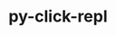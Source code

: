 ---
title: "py-click-repl"
layout: cache
categories: [package, develop]
meta: {"versions": ["0.1.6"], "compilers": ["gcc@=7.5.0"], "oss": ["ubuntu18.04"], "platforms": ["linux"], "targets": ["x86_64", "x86_64_v3"], "stacks": ["radiuss", "root"], "num_specs": 44, "num_specs_by_stack": {"root": 44, "radiuss": 2}}
spec_details: [{"hash": "kvf6b7y6cayaypv6xpzs5gxebo6apviq", "compiler": "gcc@=7.5.0", "versions": ["0.1.6"], "os": "ubuntu18.04", "platform": "linux", "target": "x86_64", "variants": [], "stacks": ["root"], "size": "-", "tarball": "https://binaries.spack.io/develop/build_cache/linux-ubuntu18.04-x86_64/gcc-7.5.0/py-click-repl-0.1.6/linux-ubuntu18.04-x86_64-gcc-7.5.0-py-click-repl-0.1.6-kvf6b7y6cayaypv6xpzs5gxebo6apviq.spack"}, {"hash": "7euj2euj2r3fczdryjce5gm6vxubkl7a", "compiler": "gcc@=7.5.0", "versions": ["0.1.6"], "os": "ubuntu18.04", "platform": "linux", "target": "x86_64", "variants": [], "stacks": ["root"], "size": "-", "tarball": "https://binaries.spack.io/develop/build_cache/linux-ubuntu18.04-x86_64/gcc-7.5.0/py-click-repl-0.1.6/linux-ubuntu18.04-x86_64-gcc-7.5.0-py-click-repl-0.1.6-7euj2euj2r3fczdryjce5gm6vxubkl7a.spack"}, {"hash": "6fank6jemiy7bvzptvw7v2isew44q37v", "compiler": "gcc@=7.5.0", "versions": ["0.1.6"], "os": "ubuntu18.04", "platform": "linux", "target": "x86_64", "variants": [], "stacks": ["root"], "size": "-", "tarball": "https://binaries.spack.io/develop/build_cache/linux-ubuntu18.04-x86_64/gcc-7.5.0/py-click-repl-0.1.6/linux-ubuntu18.04-x86_64-gcc-7.5.0-py-click-repl-0.1.6-6fank6jemiy7bvzptvw7v2isew44q37v.spack"}, {"hash": "hmjjdfx37mohb2ykg7gggqnyxualdepr", "compiler": "gcc@=7.5.0", "versions": ["0.1.6"], "os": "ubuntu18.04", "platform": "linux", "target": "x86_64", "variants": [], "stacks": ["root"], "size": "-", "tarball": "https://binaries.spack.io/develop/build_cache/linux-ubuntu18.04-x86_64/gcc-7.5.0/py-click-repl-0.1.6/linux-ubuntu18.04-x86_64-gcc-7.5.0-py-click-repl-0.1.6-hmjjdfx37mohb2ykg7gggqnyxualdepr.spack"}, {"hash": "al46uhgmz56ptf2ef46qakjvfhvv7ros", "compiler": "gcc@=7.5.0", "versions": ["0.1.6"], "os": "ubuntu18.04", "platform": "linux", "target": "x86_64", "variants": [], "stacks": ["root"], "size": "-", "tarball": "https://binaries.spack.io/develop/build_cache/linux-ubuntu18.04-x86_64/gcc-7.5.0/py-click-repl-0.1.6/linux-ubuntu18.04-x86_64-gcc-7.5.0-py-click-repl-0.1.6-al46uhgmz56ptf2ef46qakjvfhvv7ros.spack"}, {"hash": "63hraigkdtzgzxcolqnqvvynedgjslt5", "compiler": "gcc@=7.5.0", "versions": ["0.1.6"], "os": "ubuntu18.04", "platform": "linux", "target": "x86_64", "variants": [], "stacks": ["root"], "size": "-", "tarball": "https://binaries.spack.io/develop/build_cache/linux-ubuntu18.04-x86_64/gcc-7.5.0/py-click-repl-0.1.6/linux-ubuntu18.04-x86_64-gcc-7.5.0-py-click-repl-0.1.6-63hraigkdtzgzxcolqnqvvynedgjslt5.spack"}, {"hash": "czp7use4iqm6t7rd45tfeklb3papyyfx", "compiler": "gcc@=7.5.0", "versions": ["0.1.6"], "os": "ubuntu18.04", "platform": "linux", "target": "x86_64", "variants": [], "stacks": ["root"], "size": "-", "tarball": "https://binaries.spack.io/develop/build_cache/linux-ubuntu18.04-x86_64/gcc-7.5.0/py-click-repl-0.1.6/linux-ubuntu18.04-x86_64-gcc-7.5.0-py-click-repl-0.1.6-czp7use4iqm6t7rd45tfeklb3papyyfx.spack"}, {"hash": "sdbjc2azultrrkjjuft37rff4woo57am", "compiler": "gcc@=7.5.0", "versions": ["0.1.6"], "os": "ubuntu18.04", "platform": "linux", "target": "x86_64", "variants": [], "stacks": ["root"], "size": "-", "tarball": "https://binaries.spack.io/develop/build_cache/linux-ubuntu18.04-x86_64/gcc-7.5.0/py-click-repl-0.1.6/linux-ubuntu18.04-x86_64-gcc-7.5.0-py-click-repl-0.1.6-sdbjc2azultrrkjjuft37rff4woo57am.spack"}, {"hash": "6xaaunhwr56l2csphk5cfnhipao2h5mq", "compiler": "gcc@=7.5.0", "versions": ["0.1.6"], "os": "ubuntu18.04", "platform": "linux", "target": "x86_64", "variants": [], "stacks": ["root"], "size": "-", "tarball": "https://binaries.spack.io/develop/build_cache/linux-ubuntu18.04-x86_64/gcc-7.5.0/py-click-repl-0.1.6/linux-ubuntu18.04-x86_64-gcc-7.5.0-py-click-repl-0.1.6-6xaaunhwr56l2csphk5cfnhipao2h5mq.spack"}, {"hash": "omjzk2wpqpiwx72vb4ealnpcyhm224id", "compiler": "gcc@=7.5.0", "versions": ["0.1.6"], "os": "ubuntu18.04", "platform": "linux", "target": "x86_64", "variants": [], "stacks": ["root"], "size": "-", "tarball": "https://binaries.spack.io/develop/build_cache/linux-ubuntu18.04-x86_64/gcc-7.5.0/py-click-repl-0.1.6/linux-ubuntu18.04-x86_64-gcc-7.5.0-py-click-repl-0.1.6-omjzk2wpqpiwx72vb4ealnpcyhm224id.spack"}, {"hash": "n3zh56dj7ce4icy7c5f4h3zlhu2pmyeo", "compiler": "gcc@=7.5.0", "versions": ["0.1.6"], "os": "ubuntu18.04", "platform": "linux", "target": "x86_64", "variants": [], "stacks": ["root"], "size": "-", "tarball": "https://binaries.spack.io/develop/build_cache/linux-ubuntu18.04-x86_64/gcc-7.5.0/py-click-repl-0.1.6/linux-ubuntu18.04-x86_64-gcc-7.5.0-py-click-repl-0.1.6-n3zh56dj7ce4icy7c5f4h3zlhu2pmyeo.spack"}, {"hash": "b3yckbccp5rule6hcngz7ur63wr2zuxx", "compiler": "gcc@=7.5.0", "versions": ["0.1.6"], "os": "ubuntu18.04", "platform": "linux", "target": "x86_64", "variants": [], "stacks": ["root"], "size": "-", "tarball": "https://binaries.spack.io/develop/build_cache/linux-ubuntu18.04-x86_64/gcc-7.5.0/py-click-repl-0.1.6/linux-ubuntu18.04-x86_64-gcc-7.5.0-py-click-repl-0.1.6-b3yckbccp5rule6hcngz7ur63wr2zuxx.spack"}, {"hash": "7kmzxcko5qahetmsu7uwpbltczf7p6wp", "compiler": "gcc@=7.5.0", "versions": ["0.1.6"], "os": "ubuntu18.04", "platform": "linux", "target": "x86_64", "variants": [], "stacks": ["root"], "size": "-", "tarball": "https://binaries.spack.io/develop/build_cache/linux-ubuntu18.04-x86_64/gcc-7.5.0/py-click-repl-0.1.6/linux-ubuntu18.04-x86_64-gcc-7.5.0-py-click-repl-0.1.6-7kmzxcko5qahetmsu7uwpbltczf7p6wp.spack"}, {"hash": "qhrvlyr6zbldpqdycwfuykrw4rfzr5uc", "compiler": "gcc@=7.5.0", "versions": ["0.1.6"], "os": "ubuntu18.04", "platform": "linux", "target": "x86_64", "variants": [], "stacks": ["root"], "size": "-", "tarball": "https://binaries.spack.io/develop/build_cache/linux-ubuntu18.04-x86_64/gcc-7.5.0/py-click-repl-0.1.6/linux-ubuntu18.04-x86_64-gcc-7.5.0-py-click-repl-0.1.6-qhrvlyr6zbldpqdycwfuykrw4rfzr5uc.spack"}, {"hash": "xkryri57bhnzlkzhqym4c3myrhyydywi", "compiler": "gcc@=7.5.0", "versions": ["0.1.6"], "os": "ubuntu18.04", "platform": "linux", "target": "x86_64", "variants": [], "stacks": ["root"], "size": "-", "tarball": "https://binaries.spack.io/develop/build_cache/linux-ubuntu18.04-x86_64/gcc-7.5.0/py-click-repl-0.1.6/linux-ubuntu18.04-x86_64-gcc-7.5.0-py-click-repl-0.1.6-xkryri57bhnzlkzhqym4c3myrhyydywi.spack"}, {"hash": "bxmebqgapltj7ysbfcgatcjr3irkuozf", "compiler": "gcc@=7.5.0", "versions": ["0.1.6"], "os": "ubuntu18.04", "platform": "linux", "target": "x86_64", "variants": ["build_system=python_pip"], "stacks": ["root"], "size": "-", "tarball": "https://binaries.spack.io/develop/build_cache/linux-ubuntu18.04-x86_64/gcc-7.5.0/py-click-repl-0.1.6/linux-ubuntu18.04-x86_64-gcc-7.5.0-py-click-repl-0.1.6-bxmebqgapltj7ysbfcgatcjr3irkuozf.spack"}, {"hash": "k3fmeh4ec42fa7ji4am46xn7bkttds4l", "compiler": "gcc@=7.5.0", "versions": ["0.1.6"], "os": "ubuntu18.04", "platform": "linux", "target": "x86_64", "variants": [], "stacks": ["root"], "size": "-", "tarball": "https://binaries.spack.io/develop/build_cache/linux-ubuntu18.04-x86_64/gcc-7.5.0/py-click-repl-0.1.6/linux-ubuntu18.04-x86_64-gcc-7.5.0-py-click-repl-0.1.6-k3fmeh4ec42fa7ji4am46xn7bkttds4l.spack"}, {"hash": "ria6hr2acxqr6fugulr2ynsasptyacj5", "compiler": "gcc@=7.5.0", "versions": ["0.1.6"], "os": "ubuntu18.04", "platform": "linux", "target": "x86_64", "variants": [], "stacks": ["root"], "size": "-", "tarball": "https://binaries.spack.io/develop/build_cache/linux-ubuntu18.04-x86_64/gcc-7.5.0/py-click-repl-0.1.6/linux-ubuntu18.04-x86_64-gcc-7.5.0-py-click-repl-0.1.6-ria6hr2acxqr6fugulr2ynsasptyacj5.spack"}, {"hash": "7zbgoqqleedqa5szs54ihcqdyvvropem", "compiler": "gcc@=7.5.0", "versions": ["0.1.6"], "os": "ubuntu18.04", "platform": "linux", "target": "x86_64", "variants": [], "stacks": ["root"], "size": "-", "tarball": "https://binaries.spack.io/develop/build_cache/linux-ubuntu18.04-x86_64/gcc-7.5.0/py-click-repl-0.1.6/linux-ubuntu18.04-x86_64-gcc-7.5.0-py-click-repl-0.1.6-7zbgoqqleedqa5szs54ihcqdyvvropem.spack"}, {"hash": "hhzlblaqot5nycnksnqx3wssexy2aisa", "compiler": "gcc@=7.5.0", "versions": ["0.1.6"], "os": "ubuntu18.04", "platform": "linux", "target": "x86_64", "variants": ["build_system=python_pip"], "stacks": ["root"], "size": "-", "tarball": "https://binaries.spack.io/develop/build_cache/linux-ubuntu18.04-x86_64/gcc-7.5.0/py-click-repl-0.1.6/linux-ubuntu18.04-x86_64-gcc-7.5.0-py-click-repl-0.1.6-hhzlblaqot5nycnksnqx3wssexy2aisa.spack"}, {"hash": "b7ykak6hx7vs6rpqa3uotkxcneo5ahjh", "compiler": "gcc@=7.5.0", "versions": ["0.1.6"], "os": "ubuntu18.04", "platform": "linux", "target": "x86_64", "variants": [], "stacks": ["root"], "size": "-", "tarball": "https://binaries.spack.io/develop/build_cache/linux-ubuntu18.04-x86_64/gcc-7.5.0/py-click-repl-0.1.6/linux-ubuntu18.04-x86_64-gcc-7.5.0-py-click-repl-0.1.6-b7ykak6hx7vs6rpqa3uotkxcneo5ahjh.spack"}, {"hash": "lxqpfhzernlu7gv5bklj5z7xhk75gon2", "compiler": "gcc@=7.5.0", "versions": ["0.1.6"], "os": "ubuntu18.04", "platform": "linux", "target": "x86_64", "variants": ["build_system=python_pip"], "stacks": ["root"], "size": "-", "tarball": "https://binaries.spack.io/develop/build_cache/linux-ubuntu18.04-x86_64/gcc-7.5.0/py-click-repl-0.1.6/linux-ubuntu18.04-x86_64-gcc-7.5.0-py-click-repl-0.1.6-lxqpfhzernlu7gv5bklj5z7xhk75gon2.spack"}, {"hash": "rbiscb24lm3zh5mlv37lkn2zhkdfi7s4", "compiler": "gcc@=7.5.0", "versions": ["0.1.6"], "os": "ubuntu18.04", "platform": "linux", "target": "x86_64", "variants": [], "stacks": ["root"], "size": "-", "tarball": "https://binaries.spack.io/develop/build_cache/linux-ubuntu18.04-x86_64/gcc-7.5.0/py-click-repl-0.1.6/linux-ubuntu18.04-x86_64-gcc-7.5.0-py-click-repl-0.1.6-rbiscb24lm3zh5mlv37lkn2zhkdfi7s4.spack"}, {"hash": "tvqv5xeqjd4hzbprjxfpbocuswcdugq5", "compiler": "gcc@=7.5.0", "versions": ["0.1.6"], "os": "ubuntu18.04", "platform": "linux", "target": "x86_64", "variants": [], "stacks": ["root"], "size": "-", "tarball": "https://binaries.spack.io/develop/build_cache/linux-ubuntu18.04-x86_64/gcc-7.5.0/py-click-repl-0.1.6/linux-ubuntu18.04-x86_64-gcc-7.5.0-py-click-repl-0.1.6-tvqv5xeqjd4hzbprjxfpbocuswcdugq5.spack"}, {"hash": "rim4rchftlpsymzlmqvwayan5p43wil4", "compiler": "gcc@=7.5.0", "versions": ["0.1.6"], "os": "ubuntu18.04", "platform": "linux", "target": "x86_64", "variants": [], "stacks": ["root"], "size": "-", "tarball": "https://binaries.spack.io/develop/build_cache/linux-ubuntu18.04-x86_64/gcc-7.5.0/py-click-repl-0.1.6/linux-ubuntu18.04-x86_64-gcc-7.5.0-py-click-repl-0.1.6-rim4rchftlpsymzlmqvwayan5p43wil4.spack"}, {"hash": "asclekhonyq3f24l2zbzleed2qqrpiyj", "compiler": "gcc@=7.5.0", "versions": ["0.1.6"], "os": "ubuntu18.04", "platform": "linux", "target": "x86_64", "variants": [], "stacks": ["root"], "size": "-", "tarball": "https://binaries.spack.io/develop/build_cache/linux-ubuntu18.04-x86_64/gcc-7.5.0/py-click-repl-0.1.6/linux-ubuntu18.04-x86_64-gcc-7.5.0-py-click-repl-0.1.6-asclekhonyq3f24l2zbzleed2qqrpiyj.spack"}, {"hash": "oiir6gggy4vudfxm6jhqdoiwrrx4falg", "compiler": "gcc@=7.5.0", "versions": ["0.1.6"], "os": "ubuntu18.04", "platform": "linux", "target": "x86_64", "variants": [], "stacks": ["root"], "size": "-", "tarball": "https://binaries.spack.io/develop/build_cache/linux-ubuntu18.04-x86_64/gcc-7.5.0/py-click-repl-0.1.6/linux-ubuntu18.04-x86_64-gcc-7.5.0-py-click-repl-0.1.6-oiir6gggy4vudfxm6jhqdoiwrrx4falg.spack"}, {"hash": "fpmqczffmhhhlhtm4fknrbufai3wsxmo", "compiler": "gcc@=7.5.0", "versions": ["0.1.6"], "os": "ubuntu18.04", "platform": "linux", "target": "x86_64", "variants": ["build_system=python_pip"], "stacks": ["root"], "size": "-", "tarball": "https://binaries.spack.io/develop/build_cache/linux-ubuntu18.04-x86_64/gcc-7.5.0/py-click-repl-0.1.6/linux-ubuntu18.04-x86_64-gcc-7.5.0-py-click-repl-0.1.6-fpmqczffmhhhlhtm4fknrbufai3wsxmo.spack"}, {"hash": "yiqrn7hddysvpyztkjjkdyf4r2hsdkj6", "compiler": "gcc@=7.5.0", "versions": ["0.1.6"], "os": "ubuntu18.04", "platform": "linux", "target": "x86_64", "variants": [], "stacks": ["root"], "size": "-", "tarball": "https://binaries.spack.io/develop/build_cache/linux-ubuntu18.04-x86_64/gcc-7.5.0/py-click-repl-0.1.6/linux-ubuntu18.04-x86_64-gcc-7.5.0-py-click-repl-0.1.6-yiqrn7hddysvpyztkjjkdyf4r2hsdkj6.spack"}, {"hash": "jadwib46mnex6oemii3p54w6c3bqlyhd", "compiler": "gcc@=7.5.0", "versions": ["0.1.6"], "os": "ubuntu18.04", "platform": "linux", "target": "x86_64", "variants": [], "stacks": ["root"], "size": "-", "tarball": "https://binaries.spack.io/develop/build_cache/linux-ubuntu18.04-x86_64/gcc-7.5.0/py-click-repl-0.1.6/linux-ubuntu18.04-x86_64-gcc-7.5.0-py-click-repl-0.1.6-jadwib46mnex6oemii3p54w6c3bqlyhd.spack"}, {"hash": "zhs5cqdl4jarxvjyvjbpzwhkta7ncpe6", "compiler": "gcc@=7.5.0", "versions": ["0.1.6"], "os": "ubuntu18.04", "platform": "linux", "target": "x86_64", "variants": [], "stacks": ["root"], "size": "-", "tarball": "https://binaries.spack.io/develop/build_cache/linux-ubuntu18.04-x86_64/gcc-7.5.0/py-click-repl-0.1.6/linux-ubuntu18.04-x86_64-gcc-7.5.0-py-click-repl-0.1.6-zhs5cqdl4jarxvjyvjbpzwhkta7ncpe6.spack"}, {"hash": "3ph27ghadkbjlug6gsvavgpuvzr3qvb3", "compiler": "gcc@=7.5.0", "versions": ["0.1.6"], "os": "ubuntu18.04", "platform": "linux", "target": "x86_64", "variants": [], "stacks": ["root"], "size": "-", "tarball": "https://binaries.spack.io/develop/build_cache/linux-ubuntu18.04-x86_64/gcc-7.5.0/py-click-repl-0.1.6/linux-ubuntu18.04-x86_64-gcc-7.5.0-py-click-repl-0.1.6-3ph27ghadkbjlug6gsvavgpuvzr3qvb3.spack"}, {"hash": "34ssy35lv2eobeob3vbpjo2oelo22ege", "compiler": "gcc@=7.5.0", "versions": ["0.1.6"], "os": "ubuntu18.04", "platform": "linux", "target": "x86_64", "variants": [], "stacks": ["root"], "size": "-", "tarball": "https://binaries.spack.io/develop/build_cache/linux-ubuntu18.04-x86_64/gcc-7.5.0/py-click-repl-0.1.6/linux-ubuntu18.04-x86_64-gcc-7.5.0-py-click-repl-0.1.6-34ssy35lv2eobeob3vbpjo2oelo22ege.spack"}, {"hash": "h2l3jhjj6ndqlu6lmfj7doqf7hebryxm", "compiler": "gcc@=7.5.0", "versions": ["0.1.6"], "os": "ubuntu18.04", "platform": "linux", "target": "x86_64", "variants": [], "stacks": ["root"], "size": "-", "tarball": "https://binaries.spack.io/develop/build_cache/linux-ubuntu18.04-x86_64/gcc-7.5.0/py-click-repl-0.1.6/linux-ubuntu18.04-x86_64-gcc-7.5.0-py-click-repl-0.1.6-h2l3jhjj6ndqlu6lmfj7doqf7hebryxm.spack"}, {"hash": "fx5soif6w6rp4tnnolevuma22lp2ge7u", "compiler": "gcc@=7.5.0", "versions": ["0.1.6"], "os": "ubuntu18.04", "platform": "linux", "target": "x86_64_v3", "variants": ["build_system=python_pip"], "stacks": ["root"], "size": "-", "tarball": "https://binaries.spack.io/develop/build_cache/linux-ubuntu18.04-x86_64_v3/gcc-7.5.0/py-click-repl-0.1.6/linux-ubuntu18.04-x86_64_v3-gcc-7.5.0-py-click-repl-0.1.6-fx5soif6w6rp4tnnolevuma22lp2ge7u.spack"}, {"hash": "pyz6pnfxpvxholhomferpb37ubafmqee", "compiler": "gcc@=7.5.0", "versions": ["0.1.6"], "os": "ubuntu18.04", "platform": "linux", "target": "x86_64_v3", "variants": ["build_system=python_pip"], "stacks": ["root"], "size": "-", "tarball": "https://binaries.spack.io/develop/build_cache/linux-ubuntu18.04-x86_64_v3/gcc-7.5.0/py-click-repl-0.1.6/linux-ubuntu18.04-x86_64_v3-gcc-7.5.0-py-click-repl-0.1.6-pyz6pnfxpvxholhomferpb37ubafmqee.spack"}, {"hash": "336c74l7dzcow7neyjbq7vpfu4sbdvzq", "compiler": "gcc@=7.5.0", "versions": ["0.1.6"], "os": "ubuntu18.04", "platform": "linux", "target": "x86_64_v3", "variants": ["build_system=python_pip"], "stacks": ["root"], "size": "-", "tarball": "https://binaries.spack.io/develop/build_cache/linux-ubuntu18.04-x86_64_v3/gcc-7.5.0/py-click-repl-0.1.6/linux-ubuntu18.04-x86_64_v3-gcc-7.5.0-py-click-repl-0.1.6-336c74l7dzcow7neyjbq7vpfu4sbdvzq.spack"}, {"hash": "hcy6u7gkytxtjg7p6vcvsrbel6g42cyw", "compiler": "gcc@=7.5.0", "versions": ["0.1.6"], "os": "ubuntu18.04", "platform": "linux", "target": "x86_64_v3", "variants": ["build_system=python_pip"], "stacks": ["radiuss", "root"], "size": "-", "tarball": "https://binaries.spack.io/develop/build_cache/linux-ubuntu18.04-x86_64_v3/gcc-7.5.0/py-click-repl-0.1.6/linux-ubuntu18.04-x86_64_v3-gcc-7.5.0-py-click-repl-0.1.6-hcy6u7gkytxtjg7p6vcvsrbel6g42cyw.spack"}, {"hash": "dblzv2j3x3rqnulbvekuaxo6rbwkpyzc", "compiler": "gcc@=7.5.0", "versions": ["0.1.6"], "os": "ubuntu18.04", "platform": "linux", "target": "x86_64_v3", "variants": ["build_system=python_pip"], "stacks": ["radiuss", "root"], "size": "-", "tarball": "https://binaries.spack.io/develop/build_cache/linux-ubuntu18.04-x86_64_v3/gcc-7.5.0/py-click-repl-0.1.6/linux-ubuntu18.04-x86_64_v3-gcc-7.5.0-py-click-repl-0.1.6-dblzv2j3x3rqnulbvekuaxo6rbwkpyzc.spack"}, {"hash": "ing5sd5q7npn5wdb444soifff723se7s", "compiler": "gcc@=7.5.0", "versions": ["0.1.6"], "os": "ubuntu18.04", "platform": "linux", "target": "x86_64_v3", "variants": ["build_system=python_pip"], "stacks": ["root"], "size": "-", "tarball": "https://binaries.spack.io/develop/build_cache/linux-ubuntu18.04-x86_64_v3/gcc-7.5.0/py-click-repl-0.1.6/linux-ubuntu18.04-x86_64_v3-gcc-7.5.0-py-click-repl-0.1.6-ing5sd5q7npn5wdb444soifff723se7s.spack"}, {"hash": "3mzjfq4klh4vy2g7zxvdamy4tcnzqsvx", "compiler": "gcc@=7.5.0", "versions": ["0.1.6"], "os": "ubuntu18.04", "platform": "linux", "target": "x86_64_v3", "variants": ["build_system=python_pip"], "stacks": ["root"], "size": "-", "tarball": "https://binaries.spack.io/develop/build_cache/linux-ubuntu18.04-x86_64_v3/gcc-7.5.0/py-click-repl-0.1.6/linux-ubuntu18.04-x86_64_v3-gcc-7.5.0-py-click-repl-0.1.6-3mzjfq4klh4vy2g7zxvdamy4tcnzqsvx.spack"}, {"hash": "pnks372qrebgztjhvajn2suxbk2aoa6v", "compiler": "gcc@=7.5.0", "versions": ["0.1.6"], "os": "ubuntu18.04", "platform": "linux", "target": "x86_64_v3", "variants": ["build_system=python_pip"], "stacks": ["root"], "size": "-", "tarball": "https://binaries.spack.io/develop/build_cache/linux-ubuntu18.04-x86_64_v3/gcc-7.5.0/py-click-repl-0.1.6/linux-ubuntu18.04-x86_64_v3-gcc-7.5.0-py-click-repl-0.1.6-pnks372qrebgztjhvajn2suxbk2aoa6v.spack"}, {"hash": "ftzpelgb7j55c7kedum7n2iea2hwxtxp", "compiler": "gcc@=7.5.0", "versions": ["0.1.6"], "os": "ubuntu18.04", "platform": "linux", "target": "x86_64_v3", "variants": ["build_system=python_pip"], "stacks": ["root"], "size": "-", "tarball": "https://binaries.spack.io/develop/build_cache/linux-ubuntu18.04-x86_64_v3/gcc-7.5.0/py-click-repl-0.1.6/linux-ubuntu18.04-x86_64_v3-gcc-7.5.0-py-click-repl-0.1.6-ftzpelgb7j55c7kedum7n2iea2hwxtxp.spack"}, {"hash": "nmv2hp4vcck4j3amucsmdpoujio5yox3", "compiler": "gcc@=7.5.0", "versions": ["0.1.6"], "os": "ubuntu18.04", "platform": "linux", "target": "x86_64_v3", "variants": ["build_system=python_pip"], "stacks": ["root"], "size": "-", "tarball": "https://binaries.spack.io/develop/build_cache/linux-ubuntu18.04-x86_64_v3/gcc-7.5.0/py-click-repl-0.1.6/linux-ubuntu18.04-x86_64_v3-gcc-7.5.0-py-click-repl-0.1.6-nmv2hp4vcck4j3amucsmdpoujio5yox3.spack"}]
---